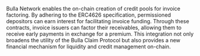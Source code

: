 Bulla Network enables the on-chain creation of credit pools for invoice factoring. By adhering to the ERC4626 specification, permissioned depositors can earn interest for facilitating invoice funding. Through these contracts, invoice issuers can factor their receivables, allowing them to receive early payments in exchange for a premium. This integration not only broadens the utility of the Bulla Claim Protocol but also provides a new financial mechanism for liquidity and credit management on-chain.